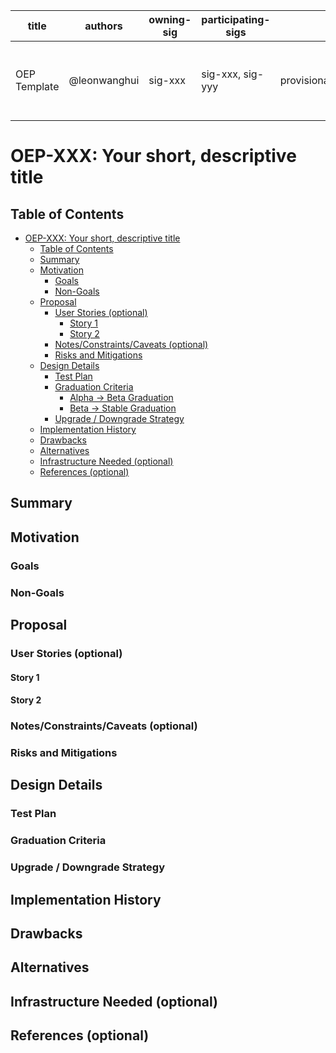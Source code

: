 <!--
**Note:** When your OEP is complete, all of these comment blocks should be removed.

**Note:** Any PRs to move a OEP to `implementable` or significant changes once
it is marked `implementable` must be approved by each of the OEP approvers.
If any of those approvers is no longer appropriate than changes to that list
should be approved by the remaining approvers and/or the owning SIG.
-->
| title | authors | owning-sig | participating-sigs | status | creation-date | reviewers | approvers | stage | milestone |
| ----- | ------- | ---------- | ------------------ | ------ | ------------- |---------- | --------- | ----- | --------- |
| OEP Template | @leonwanghui | sig-xxx | sig-xxx, sig-yyy | provisional/implementable/implemented/deferred/rejected/withdrawn/replaced | yyyy-mm-dd | TBD | TBD | alpha/beta/stable | alpha: "v0.5", beta: "v0.6", stable: "v1.0" |

# OEP-XXX: Your short, descriptive title

## Table of Contents

<!-- TOC -->

- [OEP-XXX: Your short, descriptive title](#oep-xxx-your-short-descriptive-title)
    - [Table of Contents](#table-of-contents)
    - [Summary](#summary)
    - [Motivation](#motivation)
        - [Goals](#goals)
        - [Non-Goals](#non-goals)
    - [Proposal](#proposal)
        - [User Stories (optional)](#user-stories-optional)
            - [Story 1](#story-1)
            - [Story 2](#story-2)
        - [Notes/Constraints/Caveats (optional)](#notesconstraintscaveats-optional)
        - [Risks and Mitigations](#risks-and-mitigations)
    - [Design Details](#design-details)
        - [Test Plan](#test-plan)
        - [Graduation Criteria](#graduation-criteria)
            - [Alpha -> Beta Graduation](#alpha---beta-graduation)
            - [Beta -> Stable Graduation](#beta---stable-graduation)
        - [Upgrade / Downgrade Strategy](#upgrade--downgrade-strategy)
    - [Implementation History](#implementation-history)
    - [Drawbacks](#drawbacks)
    - [Alternatives](#alternatives)
    - [Infrastructure Needed (optional)](#infrastructure-needed-optional)
    - [References (optional)](#references-optional)

<!-- /TOC -->

## Summary

<!--
This section is incredibly important for producing high quality user-focused
documentation such as release notes or a development roadmap.  It should be
possible to collect this information before implementation begins in order to
avoid requiring implementors to split their attention between writing release
notes and implementing the feature itself.  OEP editors, SIG Docs, and SIG PM
should help to ensure that the tone and content of the `Summary` section is
useful for a wide audience.

A good summary is probably at least a paragraph in length.

Both in this section and below, follow the guidelines of the [documentation
style guide]. In particular, wrap lines to a reasonable length, to make it
easier for reviewers to cite specific portions, and to minimize diff churn on
updates.

[documentation style guide]: https://gitee.com/omni-ai/community/guidelines/blob/master/docs_guidelines.md
-->

## Motivation

<!--
This section is for explicitly listing the motivation, goals and non-goals of
this OEP. Describe why the change is important and the benefits to users.
-->

### Goals

<!--
List the specific goals of the OEP. What is it trying to achieve? How will we
know that this has succeeded?
-->

### Non-Goals

<!--
What is out of scope for this OEP? Listing non-goals helps to focus discussion
and make progress.
-->

## Proposal

<!--
This is where we get down to the specifics of what the proposal actually is.
This should have enough detail that reviewers can understand exactly what
you're proposing, but should not include things like API designs or
implementation. The "Design Details" section below is for the real
nitty-gritty.
-->

### User Stories (optional)

<!--
Detail the things that people will be able to do if this OEP is implemented.
Include as much detail as possible so that people can understand the "how" of
the system. The goal here is to make this feel real for users without getting
bogged down.
-->

#### Story 1

#### Story 2

### Notes/Constraints/Caveats (optional)

<!--
What are the caveats to the proposal?
What are some important details that didn't come across above.
Go in to as much detail as necessary here.
This might be a good place to talk about core concepts and how they relate.
-->

### Risks and Mitigations

<!--
What are the risks of this proposal and how do we mitigate. Think broadly.
For example, consider both security and how this will impact the larger
Omni-AI ecosystem.
How will security be reviewed and by whom?
How will UX be reviewed and by whom?
Consider including folks that also work outside the SIG or subproject.
-->

## Design Details

<!--
This section should contain enough information that the specifics of your
change are understandable. This may include API specs (though not always
required) or even code snippets. If there's any ambiguity about HOW your
proposal will be implemented, this is the place to discuss them.
-->

### Test Plan

<!--
**Note:** *Not required until targeted at a release.*

Consider the following in developing a test plan for this enhancement:

- Will there be e2e and integration tests, in addition to unit tests?
- How will it be tested in isolation vs with other components?

No need to outline all of the test cases, just the general strategy. Anything
that would count as tricky in the implementation and anything particularly
challenging to test should be called out.

All code is expected to have adequate tests (eventually with coverage
expectations). Please adhere to the [Omni-AI contributing guidelines][contributing-guidelines]
when drafting this test plan.

[contributing-guidelines]: https://gitee.com/omni-ai/community/guidelines/
-->

### Graduation Criteria

<!--
**Note:** *Not required until targeted at a release.*

Define graduation milestones.

These may be defined in terms of API maturity, or as something else. The OEP
should keep this high-level with a focus on what signals will be looked at to
determine graduation.

Consider the following in developing the graduation criteria for this enhancement:

- Maturity levels (`alpha`, `beta`, `stable`)
- Deprecation policy (TBD)

In general, we try to use the same stages (alpha, beta, stable), regardless how the
functionality is accessed.

Below are some examples to consider, in addition to the aforementioned maturity levels.

#### Alpha -> Beta Graduation

- Gather feedback from developers and surveys
- Complete features A, B, C
- Tests are in Testgrid and linked in OEP

#### Beta -> Stable Graduation

- N examples of real world usage
- N installs
- More rigorous forms of testing e.g., downgrade tests and scalability tests
- Allowing time for feedback

**Note:** Generally we also wait at least 2 releases between beta and
GA/stable, since there's no opportunity for user feedback, or even bug reports,
in back-to-back releases.
-->

### Upgrade / Downgrade Strategy

<!--
If applicable, how will the component be upgraded and downgraded? Make sure
this is in the test plan.

Consider the following in developing an upgrade/downgrade strategy for this
enhancement:

- What changes (in invocations, configurations, API use, etc.) is an existing
  cluster required to make on upgrade in order to keep previous behavior?
- What changes (in invocations, configurations, API use, etc.) is an existing
  cluster required to make on upgrade in order to make use of the enhancement?
-->

## Implementation History

<!--
Major milestones in the life cycle of a OEP should be tracked in this section.
Major milestones might include

- the `Summary` and `Motivation` sections being merged signaling SIG acceptance
- the `Proposal` section being merged signaling agreement on a proposed design
- the date implementation started
- the first omni-ai project release where an initial version of the OEP was available
- the version of omni-ai project where the OEP graduated to general availability
- when the OEP was retired or superseded

-->

## Drawbacks

<!--
Why should this OEP _not_ be implemented?
-->

## Alternatives

<!--
What other approaches did you consider and why did you rule them out? These do
not need to be as detailed as the proposal, but should include enough
information to express the idea and why it was not acceptable.
-->

## Infrastructure Needed (optional)

<!--
Use this section if you need things from the project/SIG. Examples include a
new subproject, repos requested, github details. Listing these here allows a
SIG to get the process for these resources started right away.
-->

## References (optional)

<!--
Listing some dependencies of `project` and `website` links mentioned in the
sections above if required.
-->
